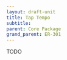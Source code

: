 ```yaml
---
layout: draft-unit
title: Tap Tempo
subtitle: 
parent: Core Package
grand_parent: ER-301
---
```


TODO
